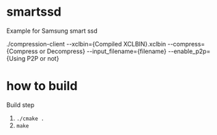 # smartssd
Example for Samsung smart ssd

./compression-client --xclbin={Compiled XCLBIN}.xclbin  --compress={Compress or Decompress} --input_filename={filename} --enable_p2p={Using P2P or not}


# how to build
Build step
1. `./cmake .`
2. `make`
